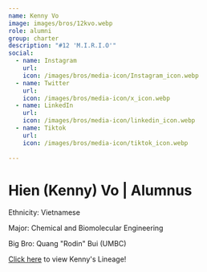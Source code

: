 ```yaml
---
name: Kenny Vo
image: images/bros/12kvo.webp
role: alumni
group: charter
description: "#12 'M.I.R.I.O'"
social: 
  - name: Instagram
    url: 
    icon: /images/bros/media-icon/Instagram_icon.webp
  - name: Twitter
    url:
    icon: /images/bros/media-icon/x_icon.webp
  - name: LinkedIn
    url: 
    icon: /images/bros/media-icon/linkedin_icon.webp
  - name: Tiktok
    url: 
    icon: /images/bros/media-icon/tiktok_icon.webp
            
---
```


# Hien (Kenny) Vo | Alumnus
Ethnicity: Vietnamese

Major: Chemical and Biomolecular Engineering

Big Bro: Quang "Rodin" Bui (UMBC)

[Click here](/ujis/) to view Kenny's Lineage!
